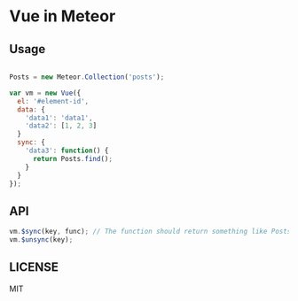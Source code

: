 Vue in Meteor
===============


Usage
-------
```javascript

Posts = new Meteor.Collection('posts');

var vm = new Vue({
  el: '#element-id',
  data: {
    'data1': 'data1',
    'data2': [1, 2, 3]
  }
  sync: {
    'data3': function() {
      return Posts.find();
    }
  }
});

```

API
------
```javascript
vm.$sync(key, func); // The function should return something like Posts.find() or Posts.findOne()
vm.$unsync(key);
```


LICENSE
-------
MIT
